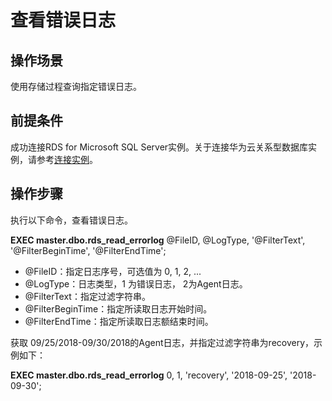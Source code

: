 # 查看错误日志<a name="rds_09_0002"></a>

## 操作场景<a name="section2017718332116"></a>

使用存储过程查询指定错误日志。

## 前提条件<a name="section5491164417114"></a>

成功连接RDS for Microsoft SQL Server实例。关于连接华为云关系型数据库实例，请参考[连接实例](https://support.huaweicloud.com/qs-rds/rds_03_0007.html)。

## 操作步骤<a name="section960481991216"></a>

执行以下命令，查看错误日志。

**EXEC master.dbo.rds\_read\_errorlog**  @FileID, @LogType, '@FilterText', '@FilterBeginTime', '@FilterEndTime';

-   @FileID：指定日志序号，可选值为 0, 1, 2, ...
-   @LogType：日志类型，1 为错误日志， 2为Agent日志。
-   @FilterText：指定过滤字符串。
-   @FilterBeginTime：指定所读取日志开始时间。
-   @FilterEndTime：指定所读取日志额结束时间。

获取 09/25/2018-09/30/2018的Agent日志，并指定过滤字符串为recovery，示例如下：

**EXEC master.dbo.rds\_read\_errorlog**  0, 1, 'recovery', '2018-09-25', '2018-09-30';

